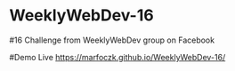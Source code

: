 # WeeklyWebDev-16
#16 Challenge from WeeklyWebDev group on Facebook

#Demo
Live https://marfoczk.github.io/WeeklyWebDev-16/
